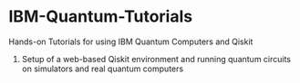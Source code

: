 # IBM-Quantum-Tutorials
Hands-on Tutorials for using IBM Quantum Computers and Qiskit

1. Setup of a web-based Qiskit environment and running quantum circuits on simulators and real quantum computers
